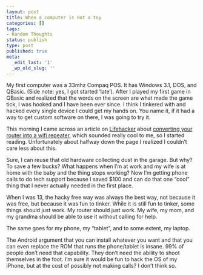```yaml
---
layout: post
title: When a computer is not a toy
categories: []
tags:
- Random Thoughts
status: publish
type: post
published: true
meta:
  _edit_last: '1'
  _wp_old_slug: ''
---
```


My first computer was a 33mhz Compaq POS. It has Windows 3.1, DOS, and QBasic. (Side note: yes, I got started ‘late’). After I played my first game in QBasic and realized that the words on the screen are what made the game tick, I was hooked and I have been ever since. I think I tinkered with and hacked every single device I could get my hands on. You name it, if it had a way to get custom software on there, I was going to try it.

This morning I came across an article on [Lifehacker][] about [converting your router into a wifi repeater][], which sounded really cool to me, so I started reading. Unfortunately about halfway down the page I realized I couldn’t care less about this.

[lifehacker]: http://lifehacker.com
[converting your router into a wifi repeater]: http://lifehacker.com/5563196/turn-your-old-router-into-a-range+boosting-wi+fi-repeater

Sure, I can reuse that old hardware collecting dust in the garage. But why? To save a few bucks? What happens when I’m at work and my wife is at home with the baby and the thing stops working? Now I’m getting phone calls to do tech support because I saved $100 and can do that one “cool” thing that I never actually needed in the first place.

When I was 13, the hacky free way was always the best way, not because it was free, but because it was fun to tinker. While it is still fun to tinker, some things should just work. My router should just work. My wife, my mom, and my grandma should be able to use it without calling for help.

The same goes for my phone, my “tablet”, and to some extent, my laptop.

The Android argument that you can install whatever you want and that you can even replace the ROM that runs the phone/tablet is insane. 99% of people don’t need that capability. They don’t need the ability to shoot themselves in the foot. I’m sure it would be fun to hack the OS of my iPhone, but at the cost of possibly not making calls? I don’t think so.
